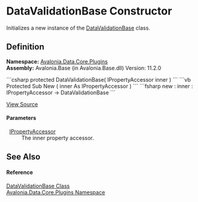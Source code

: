 # DataValidationBase Constructor


Initializes a new instance of the <a href="T_Avalonia_Data_Core_Plugins_DataValidationBase">DataValidationBase</a> class.



## Definition
**Namespace:** <a href="N_Avalonia_Data_Core_Plugins">Avalonia.Data.Core.Plugins</a>  
**Assembly:** Avalonia.Base (in Avalonia.Base.dll) Version: 11.2.0

<Tabs groupId="api-code-preview">
<TabItem value="csharp" label="C#">
```csharp
protected DataValidationBase(
	IPropertyAccessor inner
)
```
</TabItem>
<TabItem value="vb" label="VB">
```vb
Protected Sub New ( 
	inner As IPropertyAccessor
)
```
</TabItem>
<TabItem value="fsharp" label="F#">
```fsharp
new : 
        inner : IPropertyAccessor -> DataValidationBase
```
</TabItem>
</Tabs>



<a href="https://github.com/AvaloniaUI/Avalonia/tree/master/src/Avalonia.Base/Data/Core/Plugins/DataValidationBase.cs#L22" title="View the source code">View Source</a>



#### Parameters
<dl><dt>  <a href="T_Avalonia_Data_Core_Plugins_IPropertyAccessor">IPropertyAccessor</a></dt><dd>The inner property accessor.</dd></dl>

## See Also


#### Reference
<a href="T_Avalonia_Data_Core_Plugins_DataValidationBase">DataValidationBase Class</a>  
<a href="N_Avalonia_Data_Core_Plugins">Avalonia.Data.Core.Plugins Namespace</a>  
